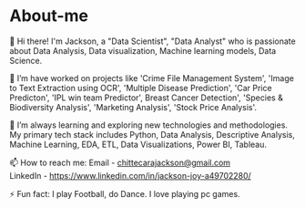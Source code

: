 # About-me
👋 Hi there! I'm Jackson, a "Data Scientist", "Data Analyst" who is passionate about Data Analysis, Data visualization, Machine learning models, Data Science.

🔭 I’m have worked on projects like 'Crime File Management System', 'Image to Text Extraction using OCR', 'Multiple Disease Prediction', 'Car Price Predicton', 'IPL win team Predictor', Breast Cancer Detection', 'Species & Biodiversity Analysis', 'Marketing Analysis', 'Stock Price Analysis'.

🌱 I’m always learning and exploring new technologies and methodologies. My primary tech stack includes Python, Data Analysis, Descriptive Analysis, Machine Learning, EDA, ETL, Data Visualizations, Power BI, Tableau.

📫 How to reach me: Email - chittecarajackson@gmail.com  
                    LinkedIn - https://www.linkedin.com/in/jackson-joy-a49702280/

⚡ Fun fact: I play Football, do Dance. I love playing pc games.


